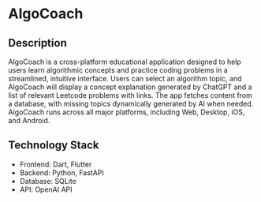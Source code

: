 # AlgoCoach

## Description

AlgoCoach is a cross-platform educational application designed to help users learn algorithmic concepts and practice coding problems in a streamlined, intuitive interface. Users can select an algorithm topic, and AlgoCoach will display a concept explanation generated by ChatGPT and a list of relevant Leetcode problems with links. The app fetches content from a database, with missing topics dynamically generated by AI when needed. AlgoCoach runs across all major platforms, including Web, Desktop, iOS, and Android.

## Technology Stack

- Frontend: Dart, Flutter
- Backend: Python, FastAPI
- Database: SQLite
- API: OpenAI API
